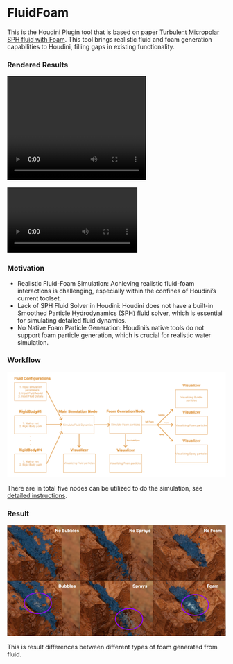 # FluidFoam

This is the Houdini Plugin tool that is based on paper [Turbulent Micropolar SPH fluid with Foam](https://animation.rwth-aachen.de/media/papers/2018-TVCG-MPSPH.pdf). This tool brings realistic fluid and foam generation capabilities to Houdini, filling gaps in existing functionality.

### Rendered Results

<video width="320" height="240" controls>
  <source src="/img_videos/demo.mp4" type="video/mp4">
</video>

![](/img_videos/demo.mp4)

### Motivation

- Realistic Fluid-Foam Simulation: Achieving realistic fluid-foam interactions is challenging, especially within the confines of Houdini’s current toolset.
- Lack of SPH Fluid Solver in Houdini: Houdini does not have a built-in Smoothed Particle Hydrodynamics (SPH) fluid solver, which is essential for simulating detailed fluid dynamics.
- No Native Foam Particle Generation: Houdini’s native tools do not support foam particle generation, which is crucial for realistic water simulation.

### Workflow

![workflow](/img_videos/workflow.png)


There are in total five nodes can be utilized to do the simulation, see [detailed instructions](./instructions.md). 

### Result
![Foam Result](/img_videos/foamResult.png)

This is result differences between different types of foam generated from fluid. 

